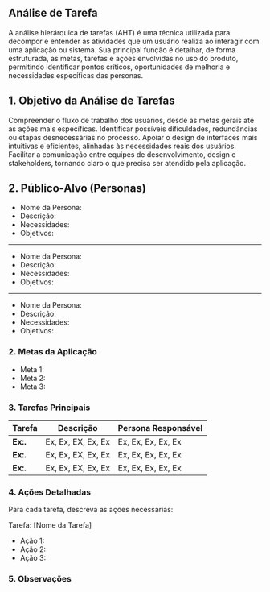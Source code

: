 ## Análise de Tarefa

A análise hierárquica de tarefas (AHT) é uma técnica utilizada para decompor e entender as atividades que um usuário realiza ao interagir com uma aplicação ou sistema. Sua principal função é detalhar, de forma estruturada, as metas, tarefas e ações envolvidas no uso do produto, permitindo identificar pontos críticos, oportunidades de melhoria e necessidades específicas das personas.


## **1. Objetivo da Análise de Tarefas** 

Compreender o fluxo de trabalho dos usuários, desde as metas gerais até as ações mais específicas.
Identificar possíveis dificuldades, redundâncias ou etapas desnecessárias no processo.
Apoiar o design de interfaces mais intuitivas e eficientes, alinhadas às necessidades reais dos usuários.
Facilitar a comunicação entre equipes de desenvolvimento, design e stakeholders, tornando claro o que precisa ser atendido pela aplicação.

## **2. Público-Alvo (Personas)**


- Nome da Persona:
- Descrição:
- Necessidades:
- Objetivos:

---

- Nome da Persona:
- Descrição:
- Necessidades:
- Objetivos:

---

- Nome da Persona:
- Descrição:
- Necessidades:
- Objetivos:

### 2. Metas da Aplicação

* Meta 1:
* Meta 2:
* Meta 3:

### 3. Tarefas Principais

| Tarefa	| Descrição	| Persona Responsável|  
|-----------------|---------------|-------------------------|  
| **Ex:.**    | Ex, Ex, EX, Ex, Ex | Ex, Ex, Ex, Ex, Ex   |  
| **Ex:.**    | Ex, Ex, EX, Ex, Ex | Ex, Ex, Ex, Ex, Ex    |  
| **Ex:.**    | Ex, Ex, EX, Ex, Ex | Ex, Ex, Ex, Ex, Ex   |

### 4. Ações Detalhadas
Para cada tarefa, descreva as ações necessárias:

Tarefa: [Nome da Tarefa]

- Ação 1:
- Ação 2:
- Ação 3:

### 5. Observações